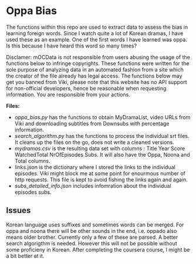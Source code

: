 # Oppa Bias
The functions within this repo are used to extract data to assess the bias in learning foreign words. Since I watch quite a lot of Korean dramas, I have used these as an example. One of the first words I have learned was oppa. Is this because I have heard this word so many times?

Disclamer: mOCData is not responsible from users abusing the usage of the functions below to infringe copyrights. These functions were written for the sole purpose of analyzing data in an automated fashion from a site which the creator of the file already has legal access. The functions below may get you banned from Viki, please note that this website has no API support for non-official developers, hence be reasonable when requesting information. You are responsible from your actions.

**Files:**
* _oppa_bias.py_ has the functions to obtain MyDramaList, video URLs from Viki and downloading subtitles from Downsubs with percentage information.
* _search_algorithm.py_ has the functions to process the individual srt files. It cleans up the files on the go, does not write a cleaned versions.
* _mydramas.csv_ is the resulting data set with columns :  Title  Year  Score  WatchedTotal  NrOfEpisodes        Subs. It will also have the Oppa, Noona and Total columns. 
* links.json is the dictionary where I stored the links to the individual episodes. Viki might block me at some point for enourmous number of http requests. This file is kept to avoid fishing the links again and again.
* _subs_detailed_info.json_ includes infomration about the individual episodes subs. 

## Issues
Korean language uses suffixes and sometimes words can be merged. For oppa and noona there will be other sounds in the end, i.e. oppado also means older brother. Currently only a few of these are parsed. A better search algorigthm is needed. However this will not be possible without some proficieny in Korean. After completing the coursera course, I might be a bit better at it.